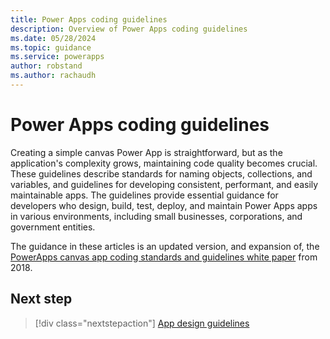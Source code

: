 ```yaml
---
title: Power Apps coding guidelines
description: Overview of Power Apps coding guidelines
ms.date: 05/28/2024
ms.topic: guidance
ms.service: powerapps
author: robstand
ms.author: rachaudh
---
```


# Power Apps coding guidelines

Creating a simple canvas Power App is straightforward, but as the application's complexity grows, maintaining code quality becomes crucial. These guidelines describe standards for naming objects, collections, and variables, and guidelines for developing consistent, performant, and easily maintainable apps. The guidelines provide essential guidance for developers who design, build, test, deploy, and maintain Power Apps apps in various environments, including small businesses, corporations, and government entities.

The guidance in these articles is an updated version, and expansion of, the [PowerApps canvas app coding standards and guidelines white paper](https://pahandsonlab.blob.core.windows.net/documents/PowerApps%20canvas%20app%20coding%20standards%20and%20guidelines.pdf) from 2018.

## Next step

> [!div class="nextstepaction"]
> [App design guidelines](app-design-guidelines.md)
